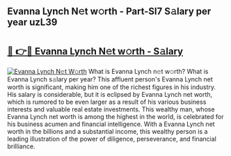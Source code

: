 ## Evanna Lynch N𝚎t w𝚘rth - Part-Sl7 S𝚊lary per year uzL39

# <h2><a href="http://gc47fvn.nevu.top/?p=Evanna+Lynch">🔗 👉🔴 Evanna Lynch N𝚎t w𝚘rth - S𝚊lary</a></h2>

[![Evanna Lynch N𝚎t W𝚘rth](https://i.imgur.com/Oavwk0R.jpeg)](http://gc47fvn.nevu.top/?p=Evanna+Lynch)
What is Evanna Lynch n𝚎t w𝚘rth? What is Evanna Lynch s𝚊lary per year?
This affluent person's Evanna Lynch net worth is significant, making him one of the richest figures in his industry. His salary is considerable, but it is eclipsed by Evanna Lynch net worth, which is rumored to be even larger as a result of his various business interests and valuable real estate investments. This wealthy man, whose Evanna Lynch net worth is among the highest in the world, is celebrated for his business acumen and financial intelligence. With a Evanna Lynch net worth in the billions and a substantial income, this wealthy person is a leading illustration of the power of diligence, perseverance, and financial brilliance.

